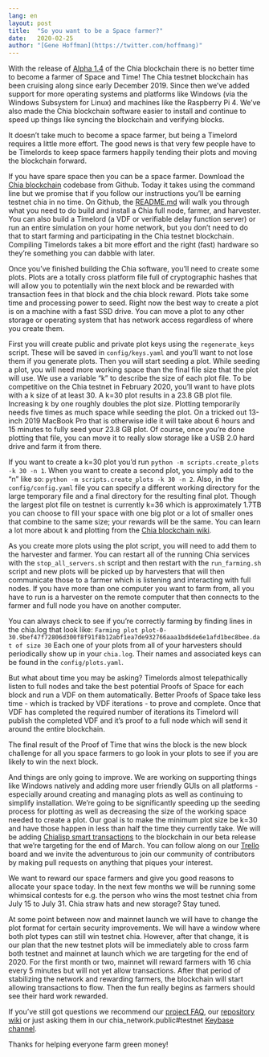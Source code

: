 ```yaml
---
lang: en
layout: post
title:  "So you want to be a Space farmer?"
date:   2020-02-25
author: "[Gene Hoffman](https://twitter.com/hoffmang)"
---
```


With the release of [Alpha 1.4](https://github.com/Chia-Network/chia-blockchain/releases/tag/alpha-1.4) of the Chia blockchain there is no better time to become a farmer of Space and Time! The Chia testnet blockchain has been cruising along since early December 2019. Since then we’ve added support for more operating systems and platforms like Windows (via the Windows Subsystem for Linux) and machines like the Raspberry Pi 4. We’ve also made the Chia blockchain software easier to install and continue to speed up things like syncing the blockchain and verifying blocks.

It doesn’t take much to become a space farmer, but being a Timelord requires a little more effort. The good news is that very few people have to be Timelords to keep space farmers happily tending their plots and moving the blockchain forward.

If you have spare space then you can be a space farmer. Download the [Chia blockchain](https://github.com/Chia-Network/chia-blockchain) codebase from Github. Today it takes using the command line but we promise that if you follow our instructions you’ll be earning testnet chia in no time. On Github, the [README.md](https://github.com/Chia-Network/chia-blockchain/blob/master/README.md) will walk you through what you need to do build and install a Chia full node, farmer, and harvester. You can also build a Timelord (a VDF or verifiable delay function server) or run an entire simulation on your home network, but you don’t need to do that to start farming and participating in the Chia testnet blockchain. Compiling Timelords takes a bit more effort and the right (fast) hardware so they’re something you can dabble with later.

Once you’ve finished building the Chia software, you’ll need to create some plots. Plots are a totally cross platform file full of cryptographic hashes that will allow you to potentially win the next block and be rewarded with transaction fees in that block and the chia block reward. Plots take some time and processing power to seed. Right now the best way to create a plot is on a machine with a fast SSD drive. You can move a plot to any other storage or operating system that has network access regardless of where you create them.

First you will create public and private plot keys using the `regenerate_keys` script. These will be saved in `config/keys.yaml` and you’ll want to not lose them if you generate plots. Then you will start seeding a plot. While seeding a plot, you will need more working space than the final file size that the plot will use. We use a variable “k” to describe the size of each plot file. To be competitive on the Chia testnet in February 2020, you’ll want to have plots with a k size of at least 30. A k=30 plot results in a 23.8 GB plot file. Increasing k by one roughly doubles the plot size. Plotting temporarily needs five times as much space while seeding the plot. On a tricked out 13-inch 2019 MacBook Pro that is otherwise idle it will take about 6 hours and 15 minutes to fully seed your 23.8 GB plot. Of course, once you’re done plotting that file, you can move it to really slow storage like a USB 2.0 hard drive and farm it from there.

If you want to create a k=30 plot you’d run `python -m scripts.create_plots -k 30 -n 1`. When you want to create a second plot, you simply add to the “n” like so: `python -m scripts.create_plots -k 30 -n 2`. Also, in the `config/config.yaml` file you can specify a different working directory for the large temporary file and a final directory for the resulting final plot. Though the largest plot file on testnet is currently k=36 which is approximately 1.7TB you can choose to fill your space with one big plot or a lot of smaller ones that combine to the same size; your rewards will be the same. You can learn a lot more about k and plotting from the [Chia blockchain wiki](https://github.com/Chia-Network/chia-blockchain/wiki).

As you create more plots using the plot script, you will need to add them to the harvester and farmer. You can restart all of the running Chia services with the `stop_all_servers.sh` script and then restart with the `run_farming.sh` script and new plots will be picked up by harvesters that will then communicate those to a farmer which is listening and interacting with full nodes. If you have more than one computer you want to farm from, all you have to run is a harvester on the remote computer that then connects to the farmer and full node you have on another computer.

You can always check to see if you’re correctly farming by finding lines in the chia.log that look like:
`Farming plot plot-0-30.9bef47f72806d300f8f91f8b12abf1ea7de932766aaa1bd6de6e1afd1bec8bee.dat of size 30`
Each one of your plots from all of your harvesters should periodically show up in your `chia.log`. Their names and associated keys can be found in the `config/plots.yaml`.

But what about time you may be asking? Timelords almost telepathically listen to full nodes and take the best potential Proofs of Space for each block and run a VDF on them automatically. Better Proofs of Space take less time - which is tracked by VDF iterations - to prove and complete. Once that VDF has completed the required number of iterations its Timelord will publish the completed VDF and it’s proof to a full node which will send it around the entire blockchain.

The final result of the Proof of Time that wins the block is the new block challenge for all you space farmers to go look in your plots to see if you are likely to win the next block.

And things are only going to improve. We are working on supporting things like Windows natively and adding more user friendly GUIs on all platforms - especially around creating and managing plots as well as continuing to simplify installation. We’re going to be significantly speeding up the seeding process for plotting as well as decreasing the size of the working space needed to create a plot. Our goal is to make the minimum plot size be k=30 and have those happen in less than half the time they currently take. We will be adding [Chialisp smart transactions](https://www.chia.net/2019/11/27/chialisp.en.html) to the blockchain in our beta release that we’re targeting for the end of March. You can follow along on our [Trello](https://trello.com/b/ZuNx7sET/engineering-core) board and we invite the adventurous to join our community of contributors by making pull requests on anything that piques your interest.

We want to reward our space farmers and give you good reasons to allocate your space today. In the next few months we will be running some whimsical contests for e.g. the person who wins the most testnet chia from July 15 to July 31. Chia straw hats and new storage? Stay tuned.

At some point between now and mainnet launch we will have to change the plot format for certain security improvements. We will have a window where both plot types can still win testnet chia. However, after that change, it is our plan that the new testnet plots will be immediately able to cross farm both testnet and mainnet at launch which we are targeting for the end of 2020. For the first month or two, mainnet will reward farmers with 16 chia every 5 minutes but will not yet allow transactions. After that period of stabilizing the network and rewarding farmers, the blockchain will start allowing transactions to flow. Then the fun really begins as farmers should see their hard work rewarded.

If you’ve still got questions we recommend our [project FAQ](https://www.chia.net/faq/), our [repository wiki](https://github.com/Chia-Network/chia-blockchain/wiki) or just asking them in our chia_network.public#testnet [Keybase channel](https://keybase.io/team/chia_network.public).

Thanks for helping everyone farm green money!
